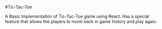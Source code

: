 #Tic-Tac-Toe

A Basic Implementation of Tic-Tac-Toe game using React.
Has a special feature that allows the players to move back in game history and play again.
